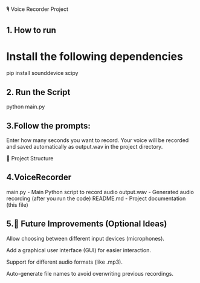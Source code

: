 🎙️ Voice Recorder Project

## 1. How to run
# Install the following dependencies
pip install sounddevice scipy

## 2. Run the Script
python main.py


## 3.Follow the prompts:
Enter how many seconds you want to record.
Your voice will be recorded and saved automatically as output.wav in the project directory.

📂 Project Structure

## 4.VoiceRecorder
 main.py    -    Main Python script to record audio
 output.wav  -   Generated audio recording (after you run the code)
 README.md   -   Project documentation (this file)

 ## 5.🎯 Future Improvements (Optional Ideas)
Allow choosing between different input devices (microphones).

Add a graphical user interface (GUI) for easier interaction.

Support for different audio formats (like .mp3).

Auto-generate file names to avoid overwriting previous recordings.

